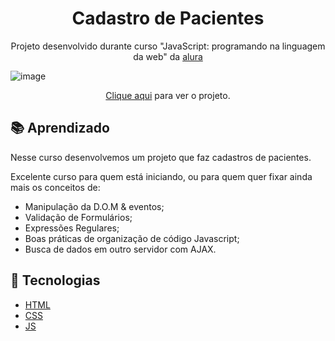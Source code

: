 <h1 align="center"> Cadastro de Pacientes</h1>
<p align="center"> Projeto desenvolvido durante curso "JavaScript: programando na linguagem da web" da <a href= "https://www.alura.com.br/">alura</a></p>

![image](https://user-images.githubusercontent.com/55211291/200011302-0a9b82a1-c95f-46e1-aaef-4d09a7f1ee6f.png)


<p align="center"><a href="https://aparecida-nutri.vercel.app/">Clique aqui</a> para ver o projeto.</p>

## 📚 Aprendizado 
   Nesse curso desenvolvemos um projeto que faz cadastros de pacientes.

Excelente curso para quem está iniciando, ou para quem quer fixar ainda mais os conceitos de:

* Manipulação da D.O.M & eventos;
* Validação de Formulários;
* Expressões Regulares;
* Boas práticas de organização de código Javascript;
* Busca de dados em outro servidor com AJAX.


## :rocket: Tecnologias
 - [HTML](https://developer.mozilla.org/pt-BR/docs/Web/HTML)
 - [CSS](https://www.w3schools.com/css/)
 - [JS](https://developer.mozilla.org/pt-BR/docs/Web/JavaScript)
 
 
 #
 
